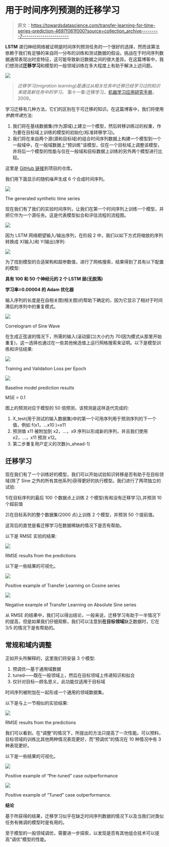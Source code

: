 # 用于时间序列预测的迁移学习

> 原文：<https://towardsdatascience.com/transfer-learning-for-time-series-prediction-4697f061f000?source=collection_archive---------7----------------------->

**LSTM** 递归神经网络被证明是时间序列预测任务的一个很好的选择，然而该算法依赖于我们有足够的来自同一分布的训练和测试数据的假设。挑战在于时间序列数据通常表现出时变特征，这可能导致新旧数据之间的很大差异。在这篇博客中，我们想测试**迁移学习**和模型的一般领域训练在多大程度上有助于解决上述问题。

![](img/a3f5b5a66ad146461400092bf65078e9.png)

> *迁移学习(migration learning)是通过从相关任务中迁移已经学习过的知识来提高新任务中的学习。* 第十一章:迁移学习，[机器学习应用研究手册](http://amzn.to/2fgeVro)，2009。

学习迁移有几种方法，它们的区别在于可迁移的知识。在这篇博客中，我们将使用*参数传递*方法:

1.  我们将在基线数据集(作为源域)上建立一个模型，然后转移训练过的权重，作为要在目标域上训练的模型的初始化(标准转移学习)。
2.  我们将在来自两个源(源和目标域)的组合时间序列数据上构建一个模型到一个一般域中，在一般域数据上“预训练”该模型，仅在一个目标域上调整该模型，并将后一个模型的性能与仅在一般域和目标数据上训练的另外两个模型进行比较。

这里是 [GitHub 链接](https://github.com/NshanPotikyan/TransferLearningTimeSeries.git)到项目的仓库。

我们用下面显示的随机噪声生成 6 个合成时间序列。

![](img/93ecf51b765f7e486e59e7cd8ba3fd08.png)

The generated synthetic time series

现在我们有了我们的实验时间序列，让我们在第一个时间序列上训练一个模型，并把它作为一个源任务。这是代表模型拟合和评估流程的流程图。

![](img/abe2350130ed46ca0a967fc84c4354fd.png)

因为 LSTM 网络期望输入/输出序列，在阶段 2 中，我们以如下方式将缩放的序列转换成 X(输入)和 Y(输出)序列:

![](img/56308c50c4d08496df8538ea331feedc.png)

为了找到模型的合适架构和超参数值，进行了网格搜索，结果得到了具有以下配置的模型:

**具有 100 和 50 个神经元的 2 个 LSTM 层(无脱落)**

**学习率=0.00004 的 Adam 优化器**

输入序列的长度是在自相关图(相关图)的帮助下确定的，因为它显示了相对于时间滞后的序列中的重复模式。

![](img/5fb3d2a069619316938d5cc81726a7dd.png)

Correlogram of Sine Wave

在生成正弦波的情况下，所需的输入(滚动窗口)大小约为 70(因为模式从那里开始重复)，这一选择也通过在一些其他候选值上运行网格搜索来证明。以下是模型训练和评估结果:

![](img/11097bb7ccbf408bd777cc5a0760a3f7.png)

Training and Validation Loss per Epoch

![](img/d1edce1ebf1e4184490d28b58ba9c5d3.png)

Baseline model prediction results

MSE = 0.1

图上的预测对应于模型的 50 倍预测，该预测是这样迭代完成的:

1.  X_test(用于测试的输入数据集)中的第一个可用序列用于预测序列的下一个值，例如 f(x1，…x10 )=x11
2.  预测值 x11 被附加到 x2，…，x9 序列以形成新的序列，并且我们使用 x2，…，x11 预测 x12。
3.  第二步重复用户定义的次数(n_ahead-1)

## 迁移学习

现在我们有了一个训练好的模型，我们可以开始试验知识转移是否有助于在目标领域(除了 Sine 之外的所有其他系列)获得更好的执行模型。我们进行了两项独立的试验:

1)在目标序列的最后 100 个数据点上训练 2 个模型(有和没有迁移学习),并预测 10 个超前值

2)在目标系列的整个数据集(2000 点)上训练 2 个模型，并预测 50 个提前值。

这背后的直觉是看迁移学习在数据稀缺的情况下是否有帮助。

以下是 RMSE 实验的结果:

![](img/08ec8f32e3373752acb0da7ed90a1e01.png)

RMSE results from the predictions

以下是一些结果的可视化。

![](img/75523380de19e7fe2be2a31fbea5f138.png)

Positive example of Transfer Learning on Cosine series

![](img/e85ed378e113d72723431db43fc3aa48.png)

Negative example of Transfer Learning on Absolute Sine series

从 RMSE 的结果中，我们可以得出结论，一般来说，迁移学习有助于一半情况下的提高，但是如果我们仔细观察，我们可以注意到**在目标领域**缺乏数据时，它在 3/5 的情况下是有帮助的。

## 常规和域内调整

正如开头所解释的，这里我们将安装 3 个模型:

1.  预调优—基于通用域数据
2.  tuned——既在一般领域上，然后在目标领域上传递知识和拟合
3.  仅针对目标—顾名思义，此功能仅适用于目标域

时间序列被附加在一起形成一个通用的领域数据集。

以下是与上一节相似的实验结果:

![](img/62bc9dcbc133581fbb5a09c6f9af3a40.png)

RMSE results from the predictions

我们可以看到，在“调整”的情况下，所提出的方法只提高了一次性能。可以预料，目标领域的训练比其他两种情况表现更好，而“预调优”的情况在 10 种情况中有 3 种表现更好。

以下是一些结果的可视化。

![](img/1d33169b6dac61f13ad843014ff39a0a.png)

Positive example of “Pre-tuned” case outperformance

![](img/3f2f08345cf06746b434400372f66361.png)

Positive example of “Tuned” case outperformance.

**结论**

基于所获得的结果，迁移学习似乎在缺乏时间序列数据的情况下以及当我们对类似任务有微调的模型时是有用的。

至于模型的一般领域调优，需要进一步探索，以发现是否有其他组合技术可以提高“调优”模型的性能。